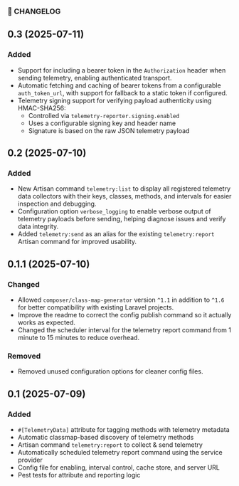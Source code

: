### 📝 CHANGELOG

## 0.3 (2025-07-11)

### Added

* Support for including a bearer token in the `Authorization` header when sending telemetry, enabling authenticated transport.
* Automatic fetching and caching of bearer tokens from a configurable `auth_token_url`, with support for fallback to a static token if configured.
* Telemetry signing support for verifying payload authenticity using HMAC-SHA256:
    * Controlled via `telemetry-reporter.signing.enabled`
    * Uses a configurable signing key and header name
    * Signature is based on the raw JSON telemetry payload

## 0.2 (2025-07-10)

### Added

* New Artisan command `telemetry:list` to display all registered telemetry data collectors with their keys, classes, methods, and intervals for easier inspection and debugging.
* Configuration option `verbose_logging` to enable verbose output of telemetry payloads before sending, helping diagnose issues and verify data integrity.
* Added `telemetry:send` as an alias for the existing `telemetry:report` Artisan command for improved usability.

## 0.1.1 (2025-07-10)

### Changed

* Allowed `composer/class-map-generator` version `^1.1` in addition to `^1.6` for better compatibility with existing Laravel projects.
* Improve the readme to correct the config publish command so it actually works as expected.
* Changed the scheduler interval for the telemetry report command from 1 minute to 15 minutes to reduce overhead.

### Removed

* Removed unused configuration options for cleaner config files.

## 0.1 (2025-07-09)

### Added

- `#[TelemetryData]` attribute for tagging methods with telemetry metadata
- Automatic classmap-based discovery of telemetry methods
- Artisan command `telemetry:report` to collect & send telemetry
- Automatically scheduled telemetry report command using the service provider
- Config file for enabling, interval control, cache store, and server URL
- Pest tests for attribute and reporting logic
